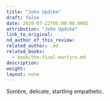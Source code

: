 ```yaml
---
title: "John Updike"
draft: false
date: 2010-07-22T05:00:00.000Z
attribution: "John Updike"
link_to_original:
nd_author_of_this_review:
related_author: .md
related_books:
  - book/the-final-martyrs.md
description:
weight:
layout: none
---
```

Sombre, delicate, startling empathetic.

